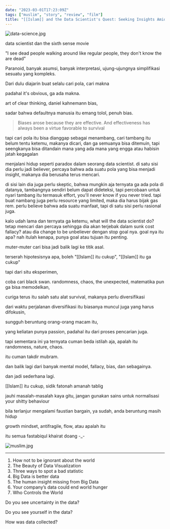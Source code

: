 ```yaml
---
date: "2023-03-01T17:23:09Z"
tags: ["muslim", "story", "review", "film"]
title: "[[Islam]] and the Data Scientist's Quest: Seeking Insights Amidst Biases and Mental Models"
---
```


![data-science.jpg](https://catatankemalasan.files.wordpress.com/2023/07/data-science.jpg)

data scientist dan the sixth sense movie

"I see dead people walking around like regular people, they don't know the are dead"

Paranoid, banyak asumsi, banyak interpretasi, ujung-ujungnya simplifikasi sesuatu yang kompleks.

Dari dulu diajarin buat selalu cari pola, cari makna

padahal it's obvious, ga ada makna. 

art of clear thinking, daniel kahnemann bias, 

sadar bahwa defaultnya manusia itu emang tolol, penuh bias. 

>Biases arose because they are effective. And effectiveness has always been a virtue favorable to survival

tapi cari pola itu bisa dianggap sebagai menambang, cari tambang itu belum tentu ketemu, makanya dicari, 
dan ga semuanya bisa ditemuin, tapi seengkanya bisa ditandain mana yang ada mana yang engga atau habisin jatah kegagalan

menjalani hidup seperti paradox dalam seorang data scientist. di satu sisi dia perlu jadi believer, percaya bahwa ada suatu pola yang bisa menjadi insight, makanya dia berusaha terus mencari. 

di sisi lain dia juga perlu skeptic, bahwa mungkin aja ternyata ga ada pola di datanya, tambangnya sendiri belum dapat dideteksi, tapi percobaan untuk nyari tambang itu termasuk effort, you'll never know if you never tried. tapi buat nambang juga perlu resource yang limited, maka dia harus bijak gas rem. perlu believe bahwa ada suatu manfaat, tapi di satu sisi perlu rasional juga. 

kalo udah lama dan ternyata ga ketemu, what will the data scientist do? tetap mencari dan percaya sehingga dia akan terjebak dalam sunk cost fallacy? atau dia change to be unbeliever dengan stop goal nya. goal nya itu apa? nah itulah kenapa, punya goal atau tujuan itu penting. 

muter-muter cari bisa jadi balik lagi ke titik asal.

terserah hipotesisnya apa, boleh "[[Islam]] itu cukup", "[[Islam]] itu ga cukup"

tapi dari situ eksperimen, 

coba cari black swan. randomness, chaos, the unexpected, matematika pun ga bisa memodelkan, 

curiga terus itu salah satu alat survival, makanya perlu diversifikasi

dari waktu perjalanan diversifikasi itu biasanya muncul juga yang harus difokusin, 

sungguh beruntung orang-orang macam itu, 

yang keliatan punya passion, padahal itu dari proses pencarian juga. 

tapi sementara ini ya ternyata cuman beda istilah aja, apalah itu randomness, nature, chaos. 

itu cuman takdir mubram.

dan balik lagi dari banyak mental model, fallacy, bias, dan sebagainya. 

dan jadi sederhana lagi. 

[[Islam]] itu cukup, sidik fatonah amanah tablig

jauhi masalah-masalah kaya gitu, jangan gunakan sains untuk normalisasi your shitty behaviour

bila terlanjur mengalami faustian bargain, ya sudah, anda beruntung masih hidup

growth mindset, antifragile, flow, atau apalah itu

itu semua fastabiqul khairat doang -_-

![muslim.jpg](https://catatankemalasan.files.wordpress.com/2023/07/muslim.jpg)

---
1. How not to be ignorant about the world 
2. The Beauty of Data Visualization
3. Three ways to spot a bad statistic
4. Big Data is better data
5. The human insight missing from Big Data
6. Your company’s data could end world hunger
7. Who Controls the World

Do you see uncertainty in the data?

Do you see yourself in the data?

How was data collected?